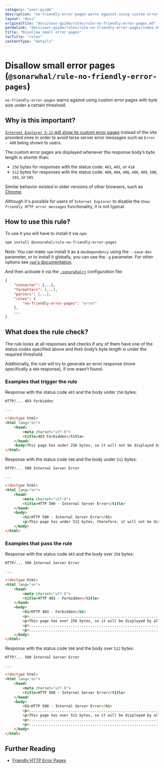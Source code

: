 ```yaml
---
category: "user-guide"
description: "no-friendly-error-pages warns against using custom error pages withbyte size under a certain threshold."
layout: "docs"
originalFile: "docs/user-guide/rules/rule-no-friendly-error-pages.md"
permalink: "docs/user-guide/rules/rule-no-friendly-error-pages/index.html"
title: "Disallow small error pages"
tocTitle: "rules"
contentType: "details"
---
```

# Disallow small error pages (`@sonarwhal/rule-no-friendly-error-pages`)

`no-friendly-error-pages` warns against using custom error pages with
byte size under a certain threshold.

## Why is this important?

[`Internet Explorer 5-11` will show its custom error pages][friendly
error pages] instead of the site provided ones in order to avoid terse
server error messages such as `Error - 400` being shown to users.

The custom error pages are displayed whenever the response body’s byte
length is shorter than:

* `256` bytes for responses with the status code: `403`, `405`,
  or `410`
* `512` bytes for responses with the status code: `400`, `404`,
  `406`, `408`, `409`, `500`, `501`, or `505`

Similar behavior existed in older versions of other browsers, such
as [Chrome][chromium issue].

Although it's possible for users of `Internet Explorer` to disable the
`Show friendly HTTP error messages` functionality, it is not typical.

## How to use this rule?

To use it you will have to install it via `npm`:

```bash
npm install @sonarwhal/rule-no-friendly-error-pages
```

Note: You can make `npm` install it as a `devDependency` using the `--save-dev`
parameter, or to install it globally, you can use the `-g` parameter. For
other options see
[`npm`'s documentation](https://docs.npmjs.com/cli/install).

And then activate it via the [`.sonarwhalrc`][sonarwhalrc]
configuration file:

```json
{
    "connector": {...},
    "formatters": [...],
    "parsers": [...],
    "rules": {
        "no-friendly-error-pages": "error"
    },
    ...
}
```

## What does the rule check?

The rule looks at all responses and checks if any of them have one
of the status codes specified above and their body’s byte length is
under the required threshold.

Additionally, the rule will try to generate an error response (more
specifically a `404` response), if one wasn’t found.

### Examples that **trigger** the rule

Response with the status code `403` and the body under `256` bytes:

```text
HTTP/... 403 Forbidden

...
```

```html
<!doctype html>
<html lang="en">
    <head>
        <meta charset="utf-8">
        <title>403 Forbidden</title>
    </head>
    <body>This page has under 256 bytes, so it will not be displayed by all browsers.</body>
</html>
```

Response with the status code `500` and the body under `512` bytes:

```text
HTTP/... 500 Internal Server Error

...
```

```html
<!doctype html>
<html lang="en">
    <head>
        <meta charset="utf-8">
        <title>HTTP 500 - Internal Server Error</title>
    </head>
    <body>
        <h1>HTTP 500 - Internal Server Error</h1>
        <p>This page has under 512 bytes, therefore, it will not be displayed by some older browsers.</p>
    </body>
</html>
```

### Examples that **pass** the rule

Response with the status code `403` and the body over `256` bytes:

```text
HTTP/... 500 Internal Server Error

...
```

```html
<!doctype html>
<html lang="en">
    <head>
        <meta charset="utf-8">
        <title>HTTP 403 - Forbidden</title>
    </head>
    <body>
        <h1>HTTP 403 - Forbidden</h1>
        <p>......................................................................</p>
        <p>This page has over 256 bytes, so it will be displayed by all browsers.</p>
        <p>......................................................................</p>
        <p>......................................................................</p>
    </body>
</html>
```

Response with the status code `500` and the body over `512` bytes:

```text
HTTP/... 500 Internal Server Error

...
```

```html
<!doctype html>
<html lang="en">
    <head>
        <meta charset="utf-8">
        <title>HTTP 500 - Internal Server Error</title>
    </head>
    <body>
        <h1>HTTP 500 - Internal Server Error</h1>
        <p>......................................................................</p>
        <p>This page has over 512 bytes, so it will be displayed by all browsers.</p>
        <p>......................................................................</p>
        <p>......................................................................</p>
    </body>
</html>
```

## Further Reading

* [Friendly HTTP Error Pages][friendly error pages]

<!-- Link labels: -->

[chromium issue]: https://bugs.chromium.org/p/chromium/issues/detail?id=36558
[friendly error pages]: https://blogs.msdn.microsoft.com/ieinternals/2010/08/18/friendly-http-error-pages/
[sonarwhalrc]: https://sonarwhal.com/docs/user-guide/further-configuration/sonarwhalrc-formats/
